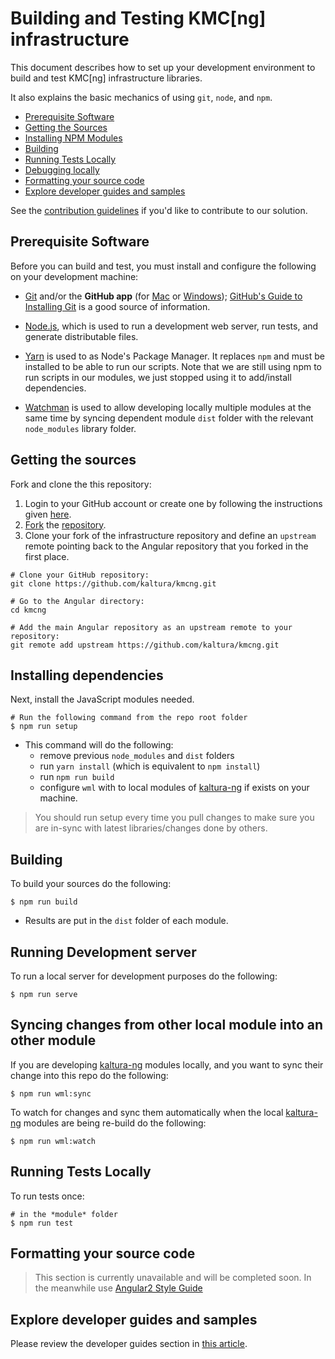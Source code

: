# Building and Testing KMC[ng] infrastructure

This document describes how to set up your development environment to build and test KMC[ng] infrastructure libraries.

It also explains the basic mechanics of using `git`, `node`, and `npm`.

* [Prerequisite Software](#prerequisite-software)
* [Getting the Sources](#getting-the-sources)
* [Installing NPM Modules](#installing-npm-modules)
* [Building](#building)
* [Running Tests Locally](#running-tests-locally)
* [Debugging locally](#debugging)
* [Formatting your source code](#code-format)
* [Explore developer guides and samples](#developer-guides)

See the [contribution guidelines](CONTRIBUTING.md)
if you'd like to contribute to our solution.

## Prerequisite Software

Before you can build and test, you must install and configure the
following on your development machine:

* [Git](http://git-scm.com) and/or the **GitHub app** (for [Mac](http://mac.github.com) or
  [Windows](http://windows.github.com)); [GitHub's Guide to Installing
  Git](https://help.github.com/articles/set-up-git) is a good source of information.

* [Node.js](http://nodejs.org), which is used to run a development web server,
  run tests, and generate distributable files. 
  
* [Yarn](https://yarnpkg.com/en/) is used to as Node's Package Manager. It replaces `npm` and must be installed to be able to run our scripts. Note that we are still using npm to run scripts in our modules, we just stopped using it to add/install dependencies.

* [Watchman](https://facebook.github.io/watchman/) is used to allow developing locally multiple modules at the same time by syncing dependent module `dist` folder with the relevant `node_modules` library folder. 


## Getting the sources

Fork and clone the this repository:

1. Login to your GitHub account or create one by following the instructions given
   [here](https://github.com/signup/free).
2. [Fork](http://help.github.com/forking) the [repository](https://github.com/KMCng/kaltura-ng).
3. Clone your fork of the infrastructure repository and define an `upstream` remote pointing back to
   the Angular repository that you forked in the first place.

```shell
# Clone your GitHub repository:
git clone https://github.com/kaltura/kmcng.git

# Go to the Angular directory:
cd kmcng

# Add the main Angular repository as an upstream remote to your repository:
git remote add upstream https://github.com/kaltura/kmcng.git
```

## Installing dependencies 


Next, install the JavaScript modules needed.

```shell
# Run the following command from the repo root folder
$ npm run setup
```

* This command will do the following:
    * remove previous `node_modules` and `dist` folders
    * run `yarn install` (which is equivalent to `npm install`) 
    * run `npm run build` 
    * configure `wml` with to local modules of [kaltura-ng](https://github.com/kaltura/kaltura-ng) if exists on your machine.
  
    
> You should run setup every time you pull changes to make sure you are in-sync with latest libraries/changes done by others.
    
## Building

To build your sources do the following: 

```shell
$ npm run build
```
* Results are put in the `dist` folder of each module.

## Running Development server

To run a local server for development purposes do the following: 

```shell
$ npm run serve
```


## Syncing changes from other local module into an other module

If you are developing [kaltura-ng](https://github.com/kaltura/kaltura-ng) modules locally, and you want to sync their change into this repo do the following:

```shell
$ npm run wml:sync 
```

To watch for changes and sync them automatically when the local [kaltura-ng](https://github.com/kaltura/kaltura-ng) modules are being re-build do the following:
```shell
$ npm run wml:watch
```

## Running Tests Locally

To run tests once:
```shell
# in the *module* folder
$ npm run test
```

## <a name="code-format"></a>Formatting your source code

> This section is currently unavailable and will be completed soon. In the meanwhile use  [Angular2 Style Guide](https://angular.io/styleguide)

## <a name="developer-guides"></a>Explore developer guides and samples
Please review the developer guides section in [this article](docs/developers/developer-guide.md).